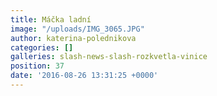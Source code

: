 ```yaml
---
title: Máčka ladní
image: "/uploads/IMG_3065.JPG"
author: katerina-polednikova
categories: []
galleries: slash-news-slash-rozkvetla-vinice
position: 37
date: '2016-08-26 13:31:25 +0000'
---
```

